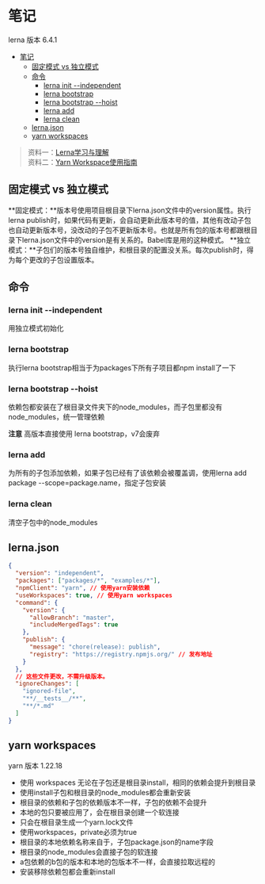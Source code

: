 # 笔记

lerna 版本 6.4.1

- [笔记](#笔记)
  - [固定模式 vs 独立模式](#固定模式-vs-独立模式)
  - [命令](#命令)
    - [lerna init --independent](#lerna-init---independent)
    - [lerna bootstrap](#lerna-bootstrap)
    - [lerna bootstrap --hoist](#lerna-bootstrap---hoist)
    - [lerna add](#lerna-add)
    - [lerna clean](#lerna-clean)
  - [lerna.json](#lernajson)
  - [yarn workspaces](#yarn-workspaces)

>资料一：[Lerna学习与理解](https://juejin.cn/post/7005399626744332295)  
>资料二：[Yarn Workspace使用指南](https://juejin.cn/post/6974967455114362888)  

## 固定模式 vs 独立模式

**固定模式：**版本号使用项目根目录下lerna.json文件中的version属性。执行lerna publish时，如果代码有更新，会自动更新此版本号的值，其他有改动子包也自动更新版本号，没改动的子包不更新版本号。也就是所有包的版本号都跟根目录下lerna.json文件中的version是有关系的。Babel库是用的这种模式。
**独立模式：**子包们的版本号独自维护，和根目录的配置没关系。每次publish时，得为每个更改的子包设置版本。

## 命令

### lerna init --independent

用独立模式初始化

### lerna bootstrap

执行lerna bootstrap相当于为packages下所有子项目都npm install了一下

### lerna bootstrap --hoist

依赖包都安装在了根目录文件夹下的node_modules，而子包里都没有node_modules，统一管理依赖

>

**注意** 高版本直接使用 lerna bootstrap，v7会废弃

### lerna add

为所有的子包添加依赖，如果子包已经有了该依赖会被覆盖调，使用lerna add package --scope=package.name，指定子包安装

### lerna clean

清空子包中的node_modules

## lerna.json

```json
{
  "version": "independent",
  "packages": ["packages/*", "examples/*"],
  "npmClient": "yarn", // 使用yarn安装依赖
  "useWorkspaces": true, // 使用yarn workspaces
  "command": {
    "version": {
      "allowBranch": "master",
      "includeMergedTags": true
    },
    "publish": {
      "message": "chore(release): publish",
      "registry": "https://registry.npmjs.org/" // 发布地址
    }
  },
  // 这些文件更改，不需升级版本。
  "ignoreChanges": [
    "ignored-file",
    "**/__tests__/**",
    "**/*.md"
  ]
}
```

## yarn workspaces

yarn 版本 1.22.18

- 使用 workspaces 无论在子包还是根目录install，相同的依赖会提升到根目录
- 使用install子包和根目录的node_modules都会重新安装
- 根目录的依赖和子包的依赖版本不一样，子包的依赖不会提升
- 本地的包只要被应用了，会在根目录创建一个软连接
- 只会在根目录生成一个yarn.lock文件
- 使用workspaces，private必须为true
- 根目录的本地依赖名称来自于，子包package.json的name字段
- 根目录的node_modules会直接子包的软连接
- a包依赖的b包的版本和本地的包版本不一样，会直接拉取远程的
- 安装移除依赖包都会重新install

